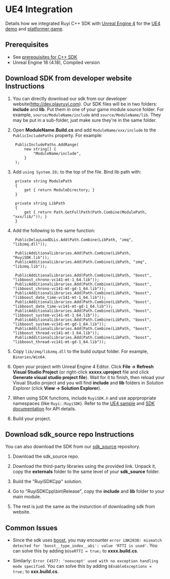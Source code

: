 # UE4 Integration

Details how we integrated Ruyi C++ SDK with [Unreal Engine 4](https://www.unrealengine.com/en-US/) for the [UE4 demo](https://bitbucket.org/playruyi/unreal_demo) and [platformer game](https://bitbucket.org/playruyi/platformer_game).

## Prerequisites

- See [prerequisites for C++ SDK](cplusplus.md#Prerequsites)
- Unreal Engine 18 (4.18), Compiled version

## Download SDK from developer website Instructions

1. You can directly download our sdk from our developer website(http://dev.playruyi.com). Our SDK files will be in two folders: __include__ and __lib__.  Put them in one of your game module source folder.  For example, `source/ModuleName/include` and `source/ModuleName/lib`.  They may be put in a sub-folder, just make sure they're in the same folder.
1. Open __ModuleName.Build.cs__ and add `ModuleName/xxx/include` to the `PublicIncludePaths` property.  For example:

        PublicIncludePaths.AddRange(
            new string[] {
                "ModuleName/include",
            }
        );

1. Add `using System.IO;` to the top of the file.  Bind lib path with:

        private string ModulePath
        {
            get { return ModuleDirectory; }
        }

        private string LibPath
        {
            get { return Path.GetFullPath(Path.Combine(ModulePath, "xxx/lib/")); }
        }

1. Add the following to the same function:

        PublicDelayLoadDLLs.Add(Path.Combine(LibPath, "zmq", "libzmq.dll"));

        PublicAdditionalLibraries.Add(Path.Combine(LibPath, "RuyiSDK.lib"));
        PublicAdditionalLibraries.Add(Path.Combine(LibPath, "zmq", "libzmq.lib"));

        PublicAdditionalLibraries.Add(Path.Combine(LibPath, "boost", "libboost_chrono-vc141-mt-1_64.lib"));
        PublicAdditionalLibraries.Add(Path.Combine(LibPath, "boost", "libboost_chrono-vc141-mt-gd-1_64.lib"));
        PublicAdditionalLibraries.Add(Path.Combine(LibPath, "boost", "libboost_date_time-vc141-mt-1_64.lib"));
        PublicAdditionalLibraries.Add(Path.Combine(LibPath, "boost", "libboost_date_time-vc141-mt-gd-1_64.lib"));
        PublicAdditionalLibraries.Add(Path.Combine(LibPath, "boost", "libboost_system-vc141-mt-1_64.lib"));
        PublicAdditionalLibraries.Add(Path.Combine(LibPath, "boost", "libboost_system-vc141-mt-gd-1_64.lib"));
        PublicAdditionalLibraries.Add(Path.Combine(LibPath, "boost", "libboost_thread-vc141-mt-1_64.lib"));
        PublicAdditionalLibraries.Add(Path.Combine(LibPath, "boost", "libboost_thread-vc141-mt-gd-1_64.lib"));

1. Copy `lib/zmq/libzmq.dll` to the build output folder.  For example, `Binaries/Win64`.
1. Open your project with Unreal Engine 4 Editor.  Click __File -> Refresh Visual Studio Project__ (or right-click __xxxxx.uproject__ file and click __Generate visual studio project file__).  Wait for it to finish, then reload your Visual Studio project and you will find __include__ and __lib__ folders in _Solution Explorer_ (click __View -> Solution Explorer__).
1. When using SDK functions, include `RuyiSDK.h` and use apprpropriate namespaces (like `Ruyi::RuyiSDK`).  Refer to the [UE4 sample](https://bitbucket.org/playruyi/unreal_demo) and [SDK documentation](http://dev.playruyi.com/api) for API details.
1. Build your project.

## Download sdk_source repo Instructions

You can also download the SDK from our [sdk_source](https://bitbucket.org/playruyi/sdk_source) repository.

1. Download the sdk_source repo.

1. Download the third-party libraries using the provided link.  Unpack it, copy the __externals__ folder to the same level of your __sdk_source__ folder.
  
1. Build the "RuyiSDKCpp" solution.

1. Go to "RuyiSDKCpp\bin\Release", copy the __include__ and __lib__ folder to your main module.

1. The rest is just the same as the insturction of downloading sdk from website.

## Common Issues

- Since the sdk uses [boost](http://www.boost.org/), you may encounter `error LNK2038: mismatch detected for 'boost__type_index__abi': value 'RTTI is used'`.  You can solve this by adding `bUseRTTI = true;` to __xxxx.build.cs__.

- Similarly: `Error C4577: 'noexcept' used with no exception handling mode specified`.  You can solve this by adding `bEnableExceptions = true;` to __xxx.build.cs__.
